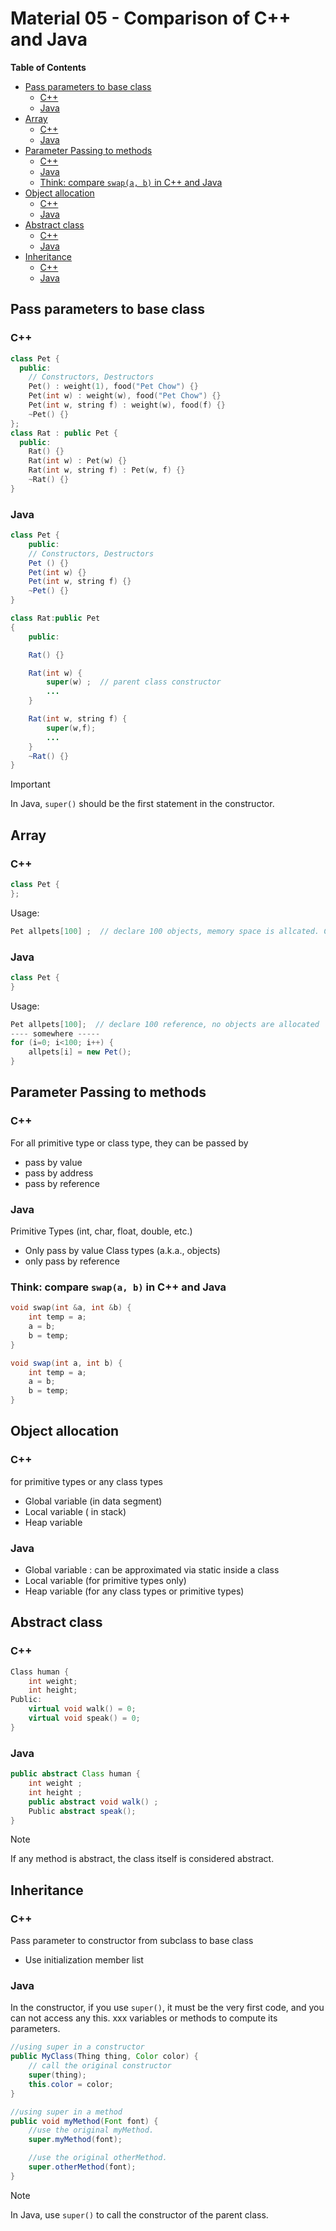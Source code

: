 # Material 05 - Comparison of C++ and Java <!-- omit in toc -->

**Table of Contents**
- [Pass parameters to base class](#pass-parameters-to-base-class)
  - [C++](#c)
  - [Java](#java)
- [Array](#array)
  - [C++](#c-1)
  - [Java](#java-1)
- [Parameter Passing to methods](#parameter-passing-to-methods)
  - [C++](#c-2)
  - [Java](#java-2)
  - [Think: compare `swap(a, b)` in C++ and Java](#think-compare-swapa-b-in-c-and-java)
- [Object allocation](#object-allocation)
  - [C++](#c-3)
  - [Java](#java-3)
- [Abstract class](#abstract-class)
  - [C++](#c-4)
  - [Java](#java-4)
- [Inheritance](#inheritance)
  - [C++](#c-5)
  - [Java](#java-5)

## Pass parameters to base class

### C++
```cpp
class Pet {
  public:
    // Constructors, Destructors
    Pet() : weight(1), food("Pet Chow") {}
    Pet(int w) : weight(w), food("Pet Chow") {}
    Pet(int w, string f) : weight(w), food(f) {}
    ~Pet() {}
};
class Rat : public Pet {
  public:
    Rat() {}
    Rat(int w) : Pet(w) {}
    Rat(int w, string f) : Pet(w, f) {}
    ~Rat() {}
}
```

### Java
```java
class Pet {
    public:
    // Constructors, Destructors
    Pet () {}
    Pet(int w) {}
    Pet(int w, string f) {}
    ~Pet() {}
}

class Rat:public Pet
{
    public:

    Rat() {}

    Rat(int w) {
        super(w) ;  // parent class constructor
        ...
    }

    Rat(int w, string f) {
        super(w,f);
        ...
    }
    ~Rat() {}
}
```

> [!IMPORTANT]
> In Java, `super()` should be the first statement in the constructor.

## Array 

### C++
```cpp
class Pet {
};
```

Usage:
```cpp
Pet allpets[100] ;  // declare 100 objects, memory space is allcated. Constructor is called 100 times
```

### Java
```java
class Pet {
}
```

Usage:
```java
Pet allpets[100];  // declare 100 reference, no objects are allocated
---- somewhere -----
for (i=0; i<100; i++) {
    allpets[i] = new Pet();
}
```

## Parameter Passing to methods

### C++
For all primitive type or class type, they can be passed by 
- pass by value 
- pass by address
- pass by reference 

### Java
Primitive Types (int, char, float, double, etc.)
- Only pass by value
Class types (a.k.a., objects)
- only pass by reference 

### Think: compare `swap(a, b)` in C++ and Java

```cpp
void swap(int &a, int &b) {
    int temp = a;
    a = b;
    b = temp;
}
```

```java
void swap(int a, int b) {
    int temp = a;
    a = b;
    b = temp;
}
```


## Object allocation

### C++ 
for primitive types or any class types
- Global variable (in data segment)
- Local variable ( in stack) 
- Heap variable

### Java
- Global variable : can  be approximated via static inside a class
- Local variable (for primitive types only)
- Heap variable (for any class types or primitive types)


## Abstract class

### C++
```cpp
Class human {
    int weight;
    int height;
Public:
    virtual void walk() = 0;
    virtual void speak() = 0;
}
```

### Java
```java
public abstract Class human {
    int weight ;
    int height ;
    public abstract void walk() ;
    Public abstract speak(); 
}
```

> [!NOTE]
> If any method is abstract, the class itself is considered abstract.

## Inheritance

### C++
Pass parameter to constructor from subclass to base class
- Use initialization member list 

### Java

In the constructor, if you use `super()`, it must be the very first code, and you can not access any this. xxx variables or methods to compute its parameters.

```java
//using super in a constructor
public MyClass(Thing thing, Color color) {
    // call the original constructor
    super(thing);
    this.color = color;
}

//using super in a method
public void myMethod(Font font) {
    //use the original myMethod.
    super.myMethod(font);

    //use the original otherMethod.
    super.otherMethod(font);
}
```

> [!NOTE]
> In Java, use `super()` to call the constructor of the parent class.
